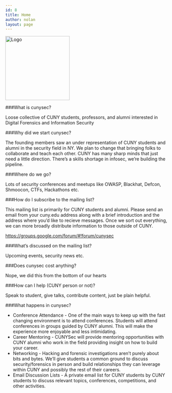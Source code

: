 ```yaml
---
id: 8
title: Home
author: nolan
layout: page
---
```


  <img width="200" height="200" alt="Logo" src="{{ site.baseurl }}images/cuny-logo-mod1.png">

###What is cunysec?

Loose collective of CUNY students, professors, and alumni interested in Digital Forensics and Information Security

###Why did we start cunysec?

The founding members saw an under representation of CUNY students and alumni in the security field in NY. We plan to change that bringing folks to collaborate and teach each other. CUNY has many sharp minds that just need a little direction. There’s a skills shortage in infosec, we’re building the pipeline.

###Where do we go?

Lots of security conferences and meetups like OWASP, Blackhat, Defcon, Shmoocon, CTFs, Hackathons etc.

###How do I subscribe to the mailing list?

This mailing list is primarily for CUNY students and alumni. Please send an email from your cuny.edu address along with a brief introduction and the address where you’d like to recieve messages. Once we sort out everything, we can more broadly distribute information to those outside of CUNY.

<a href="https://groups.google.com/forum/#!forum/cunysec">https://groups.google.com/forum/#!forum/cunysec</a>

###What’s discussed on the mailing list?

Upcoming events, security news etc.

###Does cunysec cost anything?

Nope, we did this from the bottom of our hearts

###How can I help (CUNY person or not)?

Speak to student, give talks, contribute content, just be plain helpful.

###What happens in cunysec?
* Conference Attendance - One of the main ways to keep up with the fast changing environment is to attend conferences. Students will attend conferences in groups guided by CUNY alumni. This will make the experience more enjoyable and less intimidating.  
* Career Mentoring - CUNYSec will provide mentoring opportunities with CUNY alumni who work in the field providing insight on how to build your career.
* Networking - Hacking and forensic investigations aren’t purely about bits and bytes. We’ll give students a common ground to discuss security/forensics in person and build relationships they can leverage within CUNY and possibly the rest of their careers.
* Email Discussion Lists - A private email list for CUNY students by CUNY students to discuss relevant topics, conferences, competitions, and other activities.